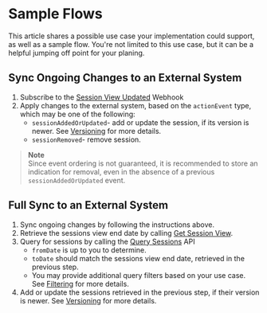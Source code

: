 # Sample Flows

This article shares a possible use case your implementation could support, as well as a sample flow. You're not limited to this use case, but it can be a helpful jumping off point for your planing.

## Sync Ongoing Changes to an External System

1. Subscribe to the [Session View Updated](./session-view-updated-webhook) Webhook
2. Apply changes to the external system, based on the `actionEvent` type, which may be one of the following:
   - `sessionAddedOrUpdated`- add or update the session, if its version is newer. See [Versioning](./versioning) for more details.
   - `sessionRemoved`- remove session. 

> **Note**  
> Since event ordering is not guaranteed, it is recommended to store an indication for removal, even in the absence of a previous `sessionAddedOrUpdated` event.

## Full Sync to an External System

1. Sync ongoing changes by following the instructions above.
2. Retrieve the sessions view end date by calling [Get Session View](./get-session-view).
3. Query for sessions by calling the [Query Sessions](https://dev.wix.com/api/rest/wix-bookings/calendar/sessions/query-sessions) API
   - `fromDate` is up to you to determine.
   - `toDate` should match the sessions view end date, retrieved in the previous step.
   - You may provide additional query filters based on your use case. See [Filtering](https://dev.wix.com/api/rest/wix-bookings/calendar/sessions/filtering) for more details.
4. Add or update the sessions retrieved in the previous step, if their version is newer. See [Versioning](./versioning) for more details.
